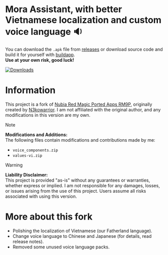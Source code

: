 # Mora Assistant, with better Vietnamese localization and custom voice language 🔉

You can download the <code>.apk</code> file from [releases](https://github.com/YunyiKovsha/mora-vi/releases) or download source code and build it for yourself with [buildapp](https://github.com/mon231/buildapp).  
**Use at your own risk, good luck!**

[![Downloads](https://img.shields.io/github/downloads/YunyiKovsha/mora-vi/total)](https://github.com/YunyiKovsha/mora-vi/releases)

# Information

This project is a fork of [Nubia Red Magic Ported Apps RM9P](https://github.com/N3kowarrior/Nubia-Red-Magick-Ported-Apps-RM9P), originally created by [N3kowarrior](https://github.com/N3kowarrior). I am not affiliated with the original author, and any modifications in this version are my own.

> [!NOTE]
> **Modifications and Additions:**  
> The following files contain modifications and contributions made by me:  
> - `voice_components.zip`
> - `values-vi.zip`

> [!WARNING]
> **Liability Disclaimer:**  
> This project is provided "as-is" without any guarantees or warranties, whether express or implied. I am not responsible for any damages, losses, or issues arising from the use of this project. Users assume all risks associated with using this version.

# More about this fork

- Polishing the localization of Vietnamese (our Fatherland language).
- Change voice language to Chinese and Japanese (for details, read release notes).
- Removed some unused voice language packs.
